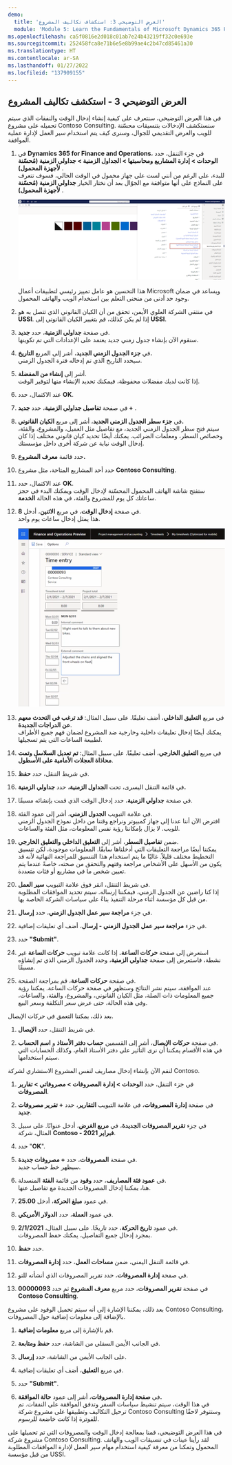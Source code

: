 ```yaml
---
demo:
  title: 'العرض التوضيحي 3: استكشاف تكاليف المشروع'
  module: 'Module 5: Learn the Fundamentals of Microsoft Dynamics 365 Project Operations'
ms.openlocfilehash: ca5f0816e2d018c01ab7e24b43219ff32c0e693e
ms.sourcegitcommit: 252458fca8e71b6e5e8b99ae4c2b47cd85461a30
ms.translationtype: HT
ms.contentlocale: ar-SA
ms.lasthandoff: 01/27/2022
ms.locfileid: "137909155"
---
```

## <a name="demo-3---explore-project-costs"></a>العرض التوضيحي 3 - استكشف تكاليف المشروع

في هذا العرض التوضيحي، سنتعرف على كيفية إنشاء إدخال الوقت والنفقات الذي سيتم تحميله على مشروع Contoso Consulting. سنستكشف الإدخالات بتنسيقات محسّنة للويب والعرض التقديمي للجوال، وسنرى كيف يتم استخدام سير العمل لإدارة عملية الموافقة.

1. في **Dynamics 365 for Finance and Operations**، في جزء التنقل، حدد **الوحدات > إدارة المشاريع ومحاسبتها > الجداول الزمنية > جداولي الزمنية (مُحسّنة لأجهزة المحمول)** .  
    للبدء، على الرغم من أنني لست على جهاز محمول في الوقت الحالي، فسوف تتعرف على النماذج على أنها متوافقة مع الجوّال بعد أن نختار الخيار **جداولي الزمنية (مُحسّنة لأجهزة المحمول)** .

    ![لقطة شاشة لقائمة إدارة المشاريع والمحاسبة مع إبراز جداولي الزمنية (مُحسّنة لأجهزة المحمول).](./media/projops_costs_1_select_my_timesheets.png)  

    هذا التحسين هو عامل تمييز رئيسي لتطبيقات أعمال Microsoft ويساعد في ضمان وجود حد أدنى من منحنى التعلم بين استخدام الويب والهاتف المحمول.

1. في منتقي الشركة العلوي الأيمن، تحقق من أن الكيان القانوني الذي تتصل به هو **USSI**. إذا لم يكن كذلك، قم بتغيير الكيان القانوني إلى **USSI**.

1. في صفحة **جداولي الزمنية**، حدد **جديد**.  
    سنقوم الآن بإنشاء جدول زمني جديد يعتمد على الإعدادات التي تم تكوينها.

1. في **جزء الجدول الزمني الجديد**، أشر إلى المربع **التاريخ.**  
    سيحدد التاريخ الذي تم إدخاله فترة الجدول الزمني.

1. أشر إلى **إنشاء من المفضلة**.  
    إذا كانت لديك مفضلات محفوظة، فيمكنك تحديد الإنشاء منها لتوفير الوقت.

1. عند الاكتمال، حدد **OK**.

1. في صفحة **تفاصيل جداولي الزمنية**، حدد **جديد +** .

1. في **جزء سطر الجدول الزمني الجديد**، أشر إلى مربع **الكيان القانوني.**  
    سيتم فتح سطر الجدول الزمني الجديد، مع تفاصيل مثل العميل، والمشروع، والفئة، وخصائص السطر، ومعلمات الضرائب. يمكنك أيضًا تحديد كيان قانوني مختلف إذا كان إدخال الوقت نيابة عن شركة أخرى داخل مؤسستك.

1. حدد قائمة **معرف المشروع.**

1. حدد أحد المشاريع المتاحة، مثل مشروع **Contoso Consulting**.

1. عند الاكتمال، حدد **OK**.  
    ستفتح شاشة الهاتف المحمول المحسّنة لإدخال الوقت ويمكنك البدء في حجز ساعاتك كل يوم للمشروع والفئة، في هذه الحالة **الخدمة**.

1. في صفحة **إدخال الوقت**، في مربع **الاثنين**، أدخل **8**.  
    هذا يمثل إدخال ساعات يوم واحد.

    ![لقطة شاشة لصفحة إدخال الوقت.](./media/projops_costs_2_mon_box.png)

1. في مربع **التعليق الداخلي**، أضف تعليقًا. على سبيل المثال: **قد ترغب في التحدث معهم عن الدراجات الجديدة**.  
    يمكنك أيضًا إدخال تعليقات داخلية وخارجية ضد المشروع لضمان فهم جميع الأطراف لطبيعة الساعات التي يتم تسجيلها.

1. في مربع **التعليق الخارجي**، أضف تعليقًا. على سبيل المثال: **تم تعديل السلاسل وتمت محاذاة العجلات الأمامية على الأسطول**.

1. في شريط التنقل، حدد **حفظ**.

1. في قائمة التنقل اليسرى، تحت **الجداول الزمنية،** حدد **جداولي الزمنية.**

1. في صفحة **جداولي الزمنية**، حدد إدخال الوقت الذي قمت بإنشائه مسبقًا.

1. في علامة التبويب **الجدول الزمني**، أشر إلى عمود الفئة.  
    افترض الآن أننا عدنا إلى جهاز كمبيوتر ونراجع وقتنا من داخل نموذج الجدول الزمني للويب. لا يزال بإمكاننا رؤية نفس المعلومات، مثل الفئة والساعات.

1. ضمن **تفاصيل السطر**، أشر إلى **التعليق الداخلي والتعليق** **الخارجي**.  
    يمكننا أيضًا مراجعة التعليقات التي أدخلناها سابقًا. المعلومات موجودة، لكن تنسيق التخطيط مختلف قليلاً. غالبًا ما يتم استخدام هذا التنسيق للمراجعة النهائية لأنه قد يكون من الأسهل على الأشخاص مراجعة وقتهم والتحقق من صحته، خاصةً عندما يتم تعيين شخص ما في مشاريع أو فئات متعددة.

1. في شريط التنقل، انقر فوق علامة التبويب **سير العمل**.  
    إذا كنا راضين عن الجدول الزمني، فيمكننا إرساله. سيتم تحديد الموافقات المطلوبة من قبل كل مؤسسة أثناء مرحلة التنفيذ بناءً على سياسات الشركة الخاصة بها.

1. في جزء **مراجعة سير عمل الجدول الزمني**، حدد **إرسال**.

1. في جزء **مراجعة سير عمل الجدول الزمني - إرسال**، أضف أي تعليقات إضافية.

1. حدد **"Submit"**.

1. استعرض إلى صفحة **حركات الساعة.** إذا كانت علامة تبويب **حركات الساعة** غير نشطة، فاستعرض إلى صفحة **جداولي الزمنية**، وحدد الجدول الزمني الذي تم إنشاؤه مسبقًا.

1. في صفحة **حركات الساعة**، قم بمراجعة الصفحة.  
    عند الموافقة، سيتم نشر النتائج وستظهر في صفحة حركات الساعة. يمكننا رؤية جميع المعلومات ذات الصلة، مثل الكيان القانوني، والمشروع، والفئة، والساعات، وفي هذه الحالة، حتى عرض سعر التكلفة وسعر البيع.  

بعد ذلك، يمكننا التعمق في حركات الإيصال.

1. في شريط التنقل، حدد **الإيصال**.

1. في صفحة **حركات الإيصال**، أشر إلى القسمين **حساب دفتر الأستاذ** و **اسم الحساب**.  
    في هذه الأقسام يمكننا أن نرى التأثير على دفتر الأستاذ العام، وكذلك الحسابات التي سيتم استخدامها.  

لنقم الآن بإنشاء إدخال مصاريف لنفس المشروع الاستشاري لشركة Contoso.

1. في جزء التنقل، حدد **الوحدات > إدارة المصروفات > مصروفاتي > تقارير المصروفات**.

1. في صفحة **إدارة المصروفات**، في علامة التبويب **التقارير**، حدد **+ تقرير مصروفات جديد**.

1. في جزء **تقرير المصروفات الجديدة**، في **مربع الغرض**، أدخل عنوانًا. على سبيل المثال، شركة **Contoso - فبراير 2021**.

1. حدد "**OK**".

1. في صفحة **المصروفات**، حدد **+ مصروفات جديدة**.  
سيظهر خط حساب جديد.

1. في **عمود فئة المصاريف**، حدد **وقود** من قائمة **الفئة** المنسدلة.  
هنا، يمكننا إدخال المصروفات الجديدة مع تفاصيل عنها.

1. في عمود **مبلغ الحركة**، أدخل **25.00**.

1. في عمود **العملة**، حدد **الدولار الأمريكي**.

1. في عمود **تاريخ الحركة**، حدد تاريخًا. على سبيل المثال، **2/1/2021**.  
    بمجرد إدخال جميع التفاصيل، يمكنك حفظ المصروفات.

1. حدد ⁧**⁩حفظ⁧**⁩.

1. في قائمة التنقل اليمنى، ضمن **مساحات العمل**، حدد **إدارة المصروفات**.

1. في صفحة **إدارة المصروفات**، حدد تقرير المصروفات الذي أنشأته للتو.

1. في صفحة **تقرير المصروفات**، حدد مربع **معرف المشروع** ثم حدد **00000093 Contoso Consulting**.  

بعد ذلك، يمكننا الإشارة إلى أنه سيتم تحميل الوقود على مشروع Contoso Consulting، بالإضافة إلى معلومات إضافية حول المصروفات.

1. قم بالإشارة إلى مربع **معلومات إضافية**.

1. في الجانب الأيمن السفلي من الشاشة، حدد **حفظ ومتابعة**.

1. على الجانب الأيمن من الشاشة، حدد **إرسال**.

1. في مربع **التعليق**، أضف أي تعليقات إضافية.

1. حدد **"Submit"**.

1. في **صفحة إدارة المصروفات**، أشر إلى عمود **حالة الموافقة.**  
    في هذا الوقت، سيتم تنشيط سياسات السفر وتدفق الموافقة على النفقات. تم ترحيل التكاليف وتطبيقها على مشروع شركة Contoso Consulting وستتوفر لاحقًا للفوترة إذا كانت خاضعة للرسوم.

في هذا العرض التوضيحي، قمنا بمعالجة إدخال الوقت والمصروفات التي تم تحميلها على مشروع شركة Contoso Consulting. لقد رأينا عينات في تنسيقات الويب والهاتف المحمول وتمكنا من معرفة كيفية استخدام مهام سير العمل لإدارة الموافقات المطلوبة من قبل مؤسسة USSI.
